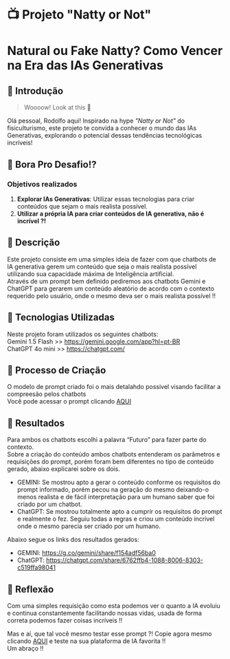# 📺 Projeto "Natty or Not"
# Natural ou Fake Natty? Como Vencer na Era das IAs Generativas

## 🚀 Introdução

> Woooow! Look at this 👀

Olá pessoal, Rodolfo aqui! Inspirado na hype _"Natty or Not"_ do fisiculturismo, este projeto te convida a conhecer o mundo das IAs Generativas, explorando o potencial dessas tendências tecnológicas incríveis!

## 🎯 Bora Pro Desafio!?

### Objetivos realizados

1. **Explorar IAs Generativas**: Utilizar essas tecnologias para criar conteúdos que sejam o mais realista possível.
2. **Utilizar a própria IA para criar conteúdos de IA generativa, não é incrível ?!** 


## 📒 Descrição
Este projeto consiste em uma simples ideia de fazer com que chatbots de IA generativa gerem um conteúdo que seja o mais realista possível utilizando sua capacidade máxima de Inteligência artificial.<br/>
Através de um prompt bem definido pediremos aos chatbots Gemini e ChatGPT para gerarem um conteúdo aleatório de acordo com o contexto requerido pelo usuário, onde o mesmo deva ser o mais realista possível !!  
 
## 🤖 Tecnologias Utilizadas
Neste projeto foram utilizados os seguintes chatbots: <br/>
Gemini 1.5 Flash >> https://gemini.google.com/app?hl=pt-BR <br/>
ChatGPT 4o mini >> https://chatgpt.com/

## 🧐 Processo de Criação
O modelo de prompt criado foi o mais detalahdo possivel visando facilitar a compreesão pelos chatbots  </br>
Você pode acessar o prompt clicando [AQUI](/prompt.md)

## 🚀 Resultados
Para ambos os chatbots escolhi a palavra “Futuro” para fazer parte do contexto. </br>
Sobre a criação do conteúdo ambos chatbots entenderam os parâmetros e requisições do prompt, porém foram bem diferentes no tipo de conteúdo gerado, abaixo explicarei sobre os dois.
- GEMINI: Se mostrou apto a gerar o conteúdo conforme os requisitos do prompt informado, porém pecou na geração do mesmo deixando-o menos realista e de fácil interpretação para um humano saber que foi criado por um chatbot.  
- ChatGPT: Se mostrou totalmente apto a cumprir os requisitos do prompt e realmente o fez. Seguiu todas a regras e criou um conteúdo incrível onde o mesmo parecia ser criado por um humano.

Abaixo segue os links dos resultados gerados:
- GEMINI: https://g.co/gemini/share/f154adf56ba0
- ChatGPT: https://chatgpt.com/share/6762ffb4-1088-8006-8303-c519ffa98041


## 💭 Reflexão
Com uma simples requisição como esta podemos ver o quanto a IA evoluiu e continua constantemente facilitando nossas vidas, usada de forma correta podemos fazer coisas incríveis !!

Mas e aí, que tal você mesmo testar esse prompt ?! 
Copie agora mesmo clicando [AQUI](/prompt.md) e teste na sua plataforma de IA favorita !! </br>
Um abraço !!
 

